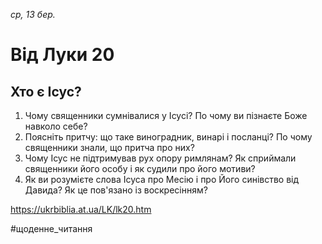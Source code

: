 
_ср, 13 бер._

# Від Луки 20

## Хто є Ісус?
1. Чому священники сумнівалися у Ісусі? По чому ви пізнаєте Боже навколо себе?
2. Поясніть притчу: що таке виноградник, винарі і посланці? По чому священники знали, що притча про них?
3. Чому Ісус не підтримував рух опору римлянам? Як сприймали священники його особу і як судили про його мотиви?
4. Як ви розумієте слова Ісуса про Месію і про Його синівство від Давида? Як це пов'язано із воскресінням?

https://ukrbiblia.at.ua/LK/lk20.htm 

#щоденне_читання
